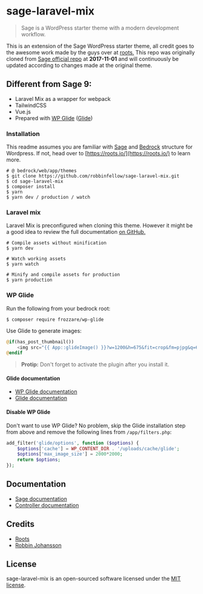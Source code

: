 # sage-laravel-mix

> Sage is a WordPress starter theme with a modern development workflow.

This is an extension of the Sage WordPress starter theme, all credit goes to the awesome work made by the guys over at [roots.](https://roots.io/) This repo was originally cloned from [Sage official repo](https://github.com/roots/sage) at **2017-11-01** and will continuously be updated according to changes made at the original theme.

## Different from Sage 9:

* Laravel Mix as a wrapper for webpack
* TailwindCSS
* Vue.js
* Prepared with [WP Glide](https://github.com/wpup/glide) ([Glide](https://github.com/thephpleague/glide))

### Installation

This readme assumes you are familiar with [Sage](https://github.com/roots/sage) and [Bedrock](https://github.com/roots/bedrock) structure for Wordpress. If not, head over to [https://roots.io/](https://roots.io/) to learn more.

```shell
# @ bedrock/web/app/themes
$ git clone https://github.com/robbinfellow/sage-laravel-mix.git
$ cd sage-laravel-mix
$ composer install
$ yarn
$ yarn dev / production / watch
```

### Laravel mix

Laravel Mix is preconfigured when cloning this theme. However it might be a good idea to review the full documentation [on GitHub.](https://github.com/JeffreyWay/laravel-mix/tree/master/docs#readme)

```shell
# Compile assets without minification
$ yarn dev

# Watch working assets
$ yarn watch

# Minify and compile assets for production
$ yarn production
```

### WP Glide

Run the following from your bedrock root:

``` shell
$ composer require frozzare/wp-glide
```

Use Glide to generate images:

``` php
@if(has_post_thumbnail())
    <img src="{{ App::glideImage() }}?w=1200&h=675&fit=crop&fm=pjpg&q=60">
@endif
```

> **Protip:** Don't forget to activate the plugin after you install it.

#### Glide documentation
- [WP Glide documentation](https://github.com/wpup/glide#documentation)
- [Glide documentation](http://glide.thephpleague.com/)

#### Disable WP Glide

Don't want to use WP Glide? No problem, skip the Glide installation step from above and remove the following lines from `/app/filters.php`:

``` php
add_filter('glide/options', function ($options) {
    $options['cache'] = WP_CONTENT_DIR . '/uploads/cache/glide';
    $options['max_image_size'] = 2000*2000;
    return $options;
});
```

## Documentation

* [Sage documentation](https://roots.io/sage/docs/)
* [Controller documentation](https://github.com/soberwp/controller#usage)

## Credits

* [Roots](https://roots.io/)
* [Robbin Johansson](https://github.com/robbinfellow)

## License

sage-laravel-mix is an open-sourced software licensed under the [MIT license](http://opensource.org/licenses/MIT).
